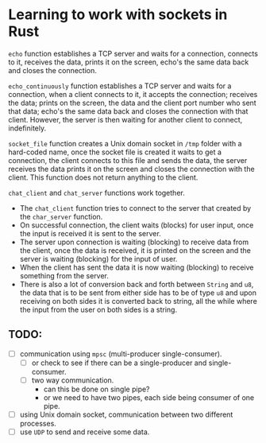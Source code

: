 Learning to work with sockets in Rust
=====================================

`echo` function establishes a TCP server and waits for a connection, connects
to it, receives the data, prints it on the screen, echo's the same data back
and closes the connection.

`echo_continuously` function establishes a TCP server and waits for a
connection, when a client connects to it, it accepts the connection; receives
the data; prints on the screen, the data and the client port number who sent
that data; echo's the same data back and closes the connection with that
client. However, the server is then waiting for another client to connect,
indefinitely.

`socket_file` function creates a Unix domain socket in `/tmp` folder with a
hard-coded name, once the socket file is created it waits to get a connection,
the client connects to this file and sends the data, the server receives the
data prints it on the screen and closes the connection with the client. This
function does not return anything to the client.

`chat_client` and `chat_server` functions work together.
- The `chat_client` function tries to connect to the server that created by the
  `char_server` function.
- On successful connection, the client waits (blocks) for user input, once the
  input is received it is sent to the server.
- The server upon connection is waiting (blocking) to receive data from the
  client, once the data is received, it is printed on the screen and the server
  is waiting (blocking) for the input of user.
- When the client has sent the data it is now waiting (blocking) to receive
  something from the server.
- There is also a lot of conversion back and forth between `String` and `u8`,
  the data that is to be sent from either side has to be of type `u8` and upon
  receiving on both sides it is converted back to string, all the while where
  the input from the user on both sides is a string.

TODO:
---
- [ ] communication using `mpsc` (multi-producer single-consumer).
	- [ ] or check to see if there can be a single-producer and single-consumer.
	- [ ] two way communication.
		- can this be done on single pipe?
		- or we need to have two pipes, each side being consumer of one pipe.
- [ ] using Unix domain socket, communication between two different processes.
- [ ] use `UDP` to send and receive some data.
